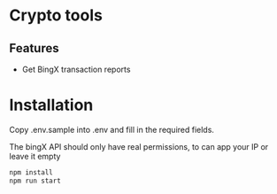 # Crypto tools

## Features

- Get BingX transaction reports

# Installation

Copy .env.sample into .env and fill in the required fields.

The bingX API should only have real permissions, to can app your IP or leave it empty

```bash
npm install
npm run start
```
